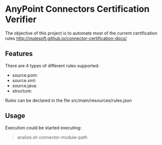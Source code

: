 # AnyPoint Connectors Certification Verifier

The objective of this project is to automate most of the current certification rules
http://mulesoft.github.io/connector-certification-docs/

## Features

There are 4 types of different rules supported:

* source.pom: 
* source.xml: 
* source.java:
* structure: 

Rules can be declared in the file src/main/resources/rules.json

## Usage

Execution could be started executing:


> analize.sh connector-module-path


